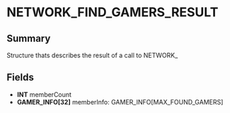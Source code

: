 # NETWORK_FIND_GAMERS_RESULT

## Summary
Structure thats describes the result of a call to NETWORK_

## Fields
* **INT** memberCount
* **GAMER_INFO[32]** memberInfo: GAMER_INFO[MAX_FOUND_GAMERS]